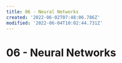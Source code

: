 ```yaml
---
title: 06 - Neural Networks
created: '2022-06-02T07:48:06.786Z'
modified: '2022-06-04T10:02:44.731Z'
---
```


# 06 - Neural Networks
